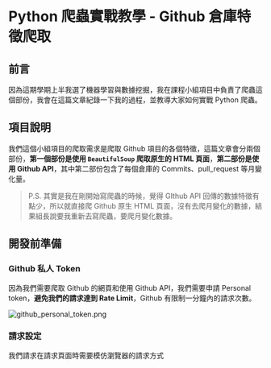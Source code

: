 # Python 爬蟲實戰教學 - Github 倉庫特徵爬取


## 前言

因為這期學期上半我選了機器學習與數據挖掘，我在課程小組項目中負責了爬蟲這個部份，我會在這篇文章紀錄一下我的過程，並教導大家如何實戰 Python 爬蟲。

## 項目說明

我們這個小組項目的爬取需求是爬取 Github 項目的各個特徵，這篇文章會分兩個部份，**第一個部份是使用 `BeautifulSoup` 爬取原生的 HTML 頁面**，**第二部份是使用 Github API**，其中第二部份包含了每個倉庫的 Commits、pull_request 等月變化量。

> P.S. 其實是我在剛開始寫爬蟲的時候，覺得 GIthub API 回傳的數據特徵有點少，所以就直接爬 Github 原生 HTML 頁面，沒有去爬月變化的數據，結果組長說要我重新去寫爬蟲，要爬月變化數據。

## 開發前準備

### Github 私人 Token

因為我們需要爬取 Github 的網頁和使用 Github API，我們需要申請 Personal token，**避免我們的請求達到 Rate Limit**，Github 有限制一分鐘內的請求次數。

![github_personal_token.png](https://imgpoi.com/i/K863SE.png "Github 私人 token 申請")

### 請求設定

我們請求在請求頁面時需要模仿瀏覽器的請求方式



